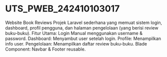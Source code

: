 # UTS_PWEB_242410103017
Website Book Reviews
Projek Laravel sederhana yang memuat sistem login, dashboard, profil pengguna, dan halaman pengelolaan (yang berisi review buku-buku).
Fitur Utama:
Login Manual menggunakan username & password.
Dashboard: Menyambut user setelah login.
Profile: Menampilkan info user.
Pengelolaan: Menampilkan daftar review buku-buku.
Blade Component: Navbar & Footer reusable.
